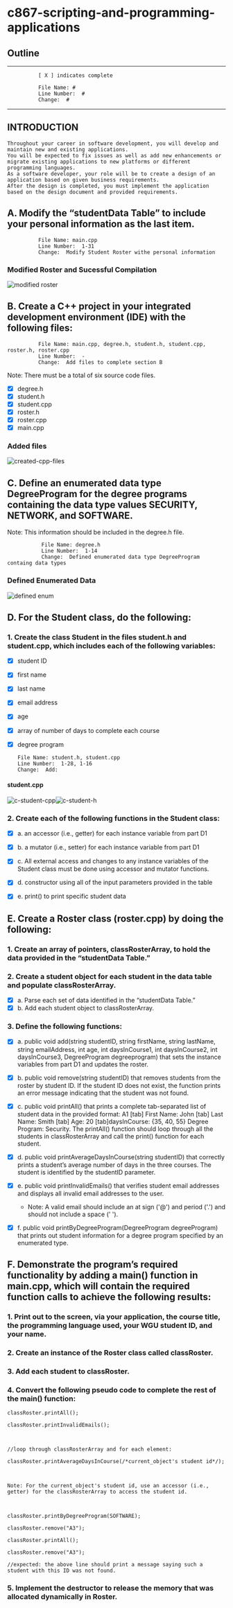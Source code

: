 # c867-scripting-and-programming-applications

## Outline

<hr/>

              [ X ] indicates complete

              File Name: #
              Line Number:  #
              Change:  #

<hr/>

## INTRODUCTION

    Throughout your career in software development, you will develop and maintain new and existing applications. 
    You will be expected to fix issues as well as add new enhancements or migrate existing applications to new platforms or different programming languages.
    As a software developer, your role will be to create a design of an application based on given business requirements.
    After the design is completed, you must implement the application based on the design document and provided requirements.


## A.  Modify the “studentData Table” to include your personal information as the last item.

              File Name: main.cpp
              Line Number:  1-31
              Change:  Modify Student Roster withe personal information

### Modified Roster and Sucessful Compilation

<img src="./README-IMG/modified-roster.png" alt="modified roster" />


## B.  Create a C++ project in your integrated development environment (IDE) with the following files:

              File Name: main.cpp, degree.h, student.h, student.cpp, roster.h, roster.cpp 
              Line Number:  -
              Change:  Add files to complete section B


Note: There must be a total of six source code files.
-[X] degree.h 
-[X] student.h 
-[X] student.cpp
-[X] roster.h 
-[X] roster.cpp
-[X]  main.cpp

### Added files

<img src="./README-IMG/created-cpp-files.png" alt="created-cpp-files"/>

## C.  Define an enumerated data type DegreeProgram for the degree programs containing the data type values SECURITY, NETWORK, and SOFTWARE.
Note: This information should be included in the degree.h file.

               File Name: degree.h
               Line Number:  1-14
               Change:  Defined enumerated data type DegreeProgram containg data types

### Defined Enumerated Data 

<img src="./README-IMG/defined-enum.png" alt="defined enum">



## D.  For the Student class, do the following:

### 1.  Create the class Student  in the files student.h and student.cpp, which includes each of the following variables:

-[X]  student ID

-[X]  first name

-[X]  last name

-[X]  email address

-[X]  age

-[X]  array of number of days to complete each course

-[X] degree program


      File Name: student.h, student.cpp
      Line Number:  1-28, 1-16
      Change:  Add: 


#### student.cpp

   <div style="display: flex; flex-direction: row; gap: 6;">
      <image src="./README-IMG/section-c-student-cpp.png" alt="c-student-cpp"/>
     <image src="./README-IMG/section-c-student-h.png" alt="c-student-h"/>
   </div>


### 2.  Create each of the following functions in the Student class:

-[X] a.  an accessor (i.e., getter) for each instance variable from part D1

-[X] b.  a mutator (i.e., setter) for each instance variable from part D1

-[X] c.  All external access and changes to any instance variables of the Student class must be done using accessor and mutator functions.

-[X] d.  constructor using all of the input parameters provided in the table

-[X] e.  print() to print specific student data

## E.  Create a Roster class (roster.cpp) by doing the following:

### 1.  Create an array of pointers, classRosterArray, to hold the data provided in the “studentData Table.”
### 2.  Create a student object for each student in the data table and populate classRosterArray.

-[X] a.  Parse each set of data identified in the “studentData Table.”
-[X] b.  Add each student object to classRosterArray.

### 3.  Define the following functions:

-[X]  a.  public void add(string studentID, string firstName, string lastName, string emailAddress, int age, int daysInCourse1, int daysInCourse2, int daysInCourse3, DegreeProgram degreeprogram)  that sets the instance variables from part D1 and updates the roster.
-[X]  b.  public void remove(string studentID)  that removes students from the roster by student ID. If the student ID does not exist, the function prints an error message indicating that the student was not found.
-[X]  c. public void printAll() that prints a complete tab-separated list of student data in the provided format: A1 [tab] First Name: John [tab] Last Name: Smith [tab] Age: 20 [tab]daysInCourse: {35, 40, 55} Degree Program: Security. The printAll() function should loop through all the students in classRosterArray and call the print() function for each student.
-[X]  d.  public void printAverageDaysInCourse(string studentID)  that correctly prints a student’s average number of days in the three courses. The student is identified by the studentID parameter.
-[X]  e.  public void printInvalidEmails() that verifies student email addresses and displays all invalid email addresses to the user.

    - Note: A valid email should include an at sign ('@') and period ('.') and should not include a space (' ').
-[X] f.  public void printByDegreeProgram(DegreeProgram degreeProgram) that prints out student information for a degree program specified by an enumerated type.

## F.  Demonstrate the program’s required functionality by adding a main() function in main.cpp, which will contain the required function calls to achieve the following results:

### 1.  Print out to the screen, via your application, the course title, the programming language used, your WGU student ID, and your name.
### 2.  Create an instance of the Roster class called classRoster.
### 3.  Add each student to classRoster.
### 4.  Convert the following pseudo code to complete the rest of the  main() function:

    
    classRoster.printAll();
    
    classRoster.printInvalidEmails();
    
    
    
    //loop through classRosterArray and for each element:
    
    classRoster.printAverageDaysInCourse(/*current_object's student id*/);
    
    
    
    Note: For the current_object's student id, use an accessor (i.e., getter) for the classRosterArray to access the student id.
    
    
    
    classRoster.printByDegreeProgram(SOFTWARE);
    
    classRoster.remove("A3");
    
    classRoster.printAll();
    
    classRoster.remove("A3");
    
    //expected: the above line should print a message saying such a student with this ID was not found.
    
    

### 5.  Implement the destructor to release the memory that was allocated dynamically in Roster.


